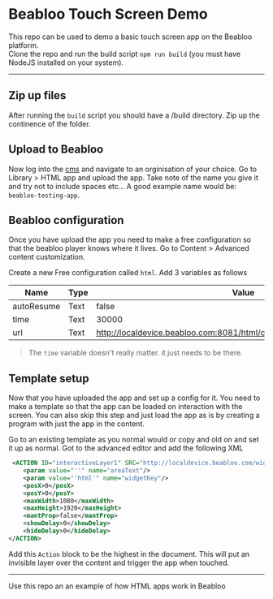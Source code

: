 # Beabloo Touch Screen Demo

This repo can be used to demo a basic touch screen app on the Beabloo platform. </br>
Clone the repo and run the build script `npm run build` (you must have NodeJS installed on your system).

---

## Zip up files
After running the `build` script you should have a /build directory. Zip up the continence of the folder.

## Upload to Beabloo
Now log into the [cms](https://cms.beabloo.com) and navigate to an orginisation of your choice. Go to Library > HTML app and upload the app. Take note of the name you give it and try not to include spaces etc... A good example name would be: `beabloo-testing-app`.

## Beabloo configuration
Once you have upload the app you need to make a free configuration so that the beabloo player knows where it lives. Go to Content > Advanced content customization. </br>

Create a new Free configuration called `html`. Add 3 variables as follows

| Name       | Type      | Value                                                                 |
|------------|-----------|-----------------------------------------------------------------------|
| autoResume | Text      | false                                                                 |
| time       | Text      | 30000                                                                 |
| url        | Text      | http://localdevice.beabloo.com:8081/html/clientapps/NAME_OF_YOUR_APP/ |
> The `time` variable doesn't really matter. it just needs to be there.

## Template setup 
Now that you have uploaded the app and set up a config for it. You need to make a template so that the app can be loaded on interaction with the screen. You can also skip this step and just load the app as is by creating a program with just the app in the content. 

Go to an existing template as you normal would or copy and old on and set it up as normal. Got to the advanced editor and add the following XML

```XML
 <ACTION ID="interactiveLayer1" SRC="http://localdevice.beabloo.com/widgets/InteractiveLauncher/InteractiveLauncher.swf" CLASS="swf">
    <param value="''" name="areaText"/>
    <param value="'html'" name="widgetKey"/>
    <posX>0</posX>
    <posY>0</posY>
    <maxWidth>1080</maxWidth>
    <maxHeight>1920</maxHeight>
    <mantProp>false</mantProp>
    <showDelay>0</showDelay>
    <hideDelay>0</hideDelay>
</ACTION>
```

Add this `Action` block to be the highest in the document. This will put an invisible layer over the content and trigger the app when touched. 

---

Use this repo an an example of how HTML apps work in Beabloo


